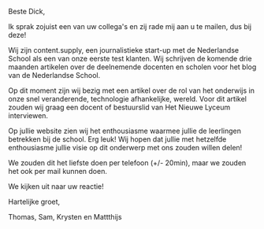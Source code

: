 Beste Dick,

Ik sprak zojuist een van uw collega's en zij rade mij aan u te mailen, dus bij deze!

Wij zijn content.supply, een journalistieke start-up met de Nederlandse School als een van onze eerste test klanten. Wij schrijven de komende drie maanden artikelen over de deelnemende docenten en scholen voor het blog van de Nederlandse School.

Op dit moment zijn wij bezig met een artikel over de rol van het onderwijs in onze snel veranderende, technologie afhankelijke, wereld. Voor dit artikel zouden wij graag een docent of bestuurslid van Het Nieuwe Lyceum interviewen.

Op jullie website zien wij het enthousiasme waarmee jullie de leerlingen betrekken bij de school. Erg leuk! Wij hopen dat jullie met hetzelfde enthousiasme jullie visie op dit onderwerp met ons zouden willen delen!

We zouden dit het liefste doen per telefoon (+/- 20min), maar we zouden het ook per mail kunnen doen.

We kijken uit naar uw reactie!

Hartelijke groet,

Thomas, Sam, Krysten en Mattthijs
